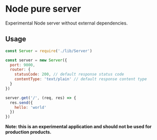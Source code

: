 # Node pure server

Experimental Node server without external dependencies.

## Usage

```javascript
const Server = require('./lib/Server')

const server = new Server({
  port: 9000,
  router: {
    statusCode: 200, // default response status code
    contentType: 'text/plain' // default response content type
  }
})

server.get('/', (req, res) => {
  res.send({
    hello: 'world'
  })
})
```

**Note: this is an experimental application and should not be used for production products.**